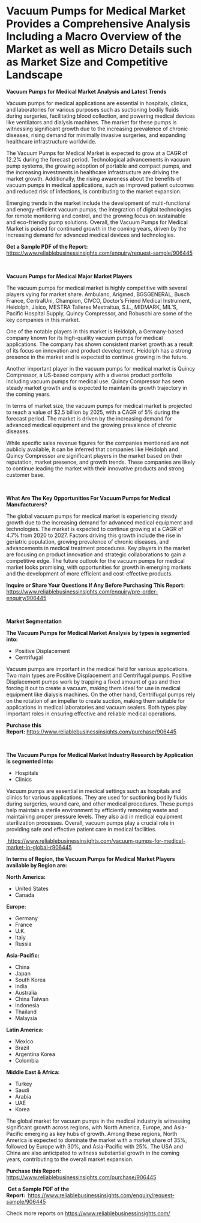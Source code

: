 <p><h1>Vacuum Pumps for Medical Market Provides a Comprehensive Analysis Including a Macro Overview of the Market as well as Micro Details such as Market Size and Competitive Landscape</h1></p><p><strong>Vacuum Pumps for Medical Market Analysis and Latest Trends</strong></p>
<p><p>Vacuum pumps for medical applications are essential in hospitals, clinics, and laboratories for various purposes such as suctioning bodily fluids during surgeries, facilitating blood collection, and powering medical devices like ventilators and dialysis machines. The market for these pumps is witnessing significant growth due to the increasing prevalence of chronic diseases, rising demand for minimally invasive surgeries, and expanding healthcare infrastructure worldwide.</p><p>The Vacuum Pumps for Medical Market is expected to grow at a CAGR of 12.2% during the forecast period. Technological advancements in vacuum pump systems, the growing adoption of portable and compact pumps, and the increasing investments in healthcare infrastructure are driving the market growth. Additionally, the rising awareness about the benefits of vacuum pumps in medical applications, such as improved patient outcomes and reduced risk of infections, is contributing to the market expansion.</p><p>Emerging trends in the market include the development of multi-functional and energy-efficient vacuum pumps, the integration of digital technologies for remote monitoring and control, and the growing focus on sustainable and eco-friendly pump solutions. Overall, the Vacuum Pumps for Medical Market is poised for continued growth in the coming years, driven by the increasing demand for advanced medical devices and technologies.</p></p>
<p><strong>Get a Sample PDF of the Report:&nbsp;</strong> <a href="https://www.reliablebusinessinsights.com/enquiry/request-sample/906445">https://www.reliablebusinessinsights.com/enquiry/request-sample/906445</a></p>
<p>&nbsp;</p>
<p><strong>Vacuum Pumps for Medical Major Market Players</strong></p>
<p><p>The vacuum pumps for medical market is highly competitive with several players vying for market share. Ambulanc, Arigmed, BGSGENERAL, Busch France, CentralUni, Champion, CIVCO, Doctor’s Friend Medical Instrument, Heidolph, Jisico, MESTRA Talleres Mestraitua, S.L., MIDMARK, MIL’S, Pacific Hospital Supply, Quincy Compressor, and Robuschi are some of the key companies in this market.</p><p>One of the notable players in this market is Heidolph, a Germany-based company known for its high-quality vacuum pumps for medical applications. The company has shown consistent market growth as a result of its focus on innovation and product development. Heidolph has a strong presence in the market and is expected to continue growing in the future.</p><p>Another important player in the vacuum pumps for medical market is Quincy Compressor, a US-based company with a diverse product portfolio including vacuum pumps for medical use. Quincy Compressor has seen steady market growth and is expected to maintain its growth trajectory in the coming years.</p><p>In terms of market size, the vacuum pumps for medical market is projected to reach a value of $2.5 billion by 2025, with a CAGR of 5% during the forecast period. The market is driven by the increasing demand for advanced medical equipment and the growing prevalence of chronic diseases.</p><p>While specific sales revenue figures for the companies mentioned are not publicly available, it can be inferred that companies like Heidolph and Quincy Compressor are significant players in the market based on their reputation, market presence, and growth trends. These companies are likely to continue leading the market with their innovative products and strong customer base.</p></p>
<p>&nbsp;</p>
<p><strong>What Are The Key Opportunities For Vacuum Pumps for Medical Manufacturers?</strong></p>
<p><p>The global vacuum pumps for medical market is experiencing steady growth due to the increasing demand for advanced medical equipment and technologies. The market is expected to continue growing at a CAGR of 4.7% from 2020 to 2027. Factors driving this growth include the rise in geriatric population, growing prevalence of chronic diseases, and advancements in medical treatment procedures. Key players in the market are focusing on product innovation and strategic collaborations to gain a competitive edge. The future outlook for the vacuum pumps for medical market looks promising, with opportunities for growth in emerging markets and the development of more efficient and cost-effective products.</p></p>
<p><strong>Inquire or Share Your Questions If Any Before Purchasing This Report:</strong> <a href="https://www.reliablebusinessinsights.com/enquiry/pre-order-enquiry/906445">https://www.reliablebusinessinsights.com/enquiry/pre-order-enquiry/906445</a></p>
<p>&nbsp;</p>
<p><strong>Market Segmentation</strong></p>
<p><strong>The Vacuum Pumps for Medical Market Analysis by types is segmented into:</strong></p>
<p><ul><li>Positive Displacement</li><li>Centrifugal</li></ul></p>
<p><p>Vacuum pumps are important in the medical field for various applications. Two main types are Positive Displacement and Centrifugal pumps. Positive Displacement pumps work by trapping a fixed amount of gas and then forcing it out to create a vacuum, making them ideal for use in medical equipment like dialysis machines. On the other hand, Centrifugal pumps rely on the rotation of an impeller to create suction, making them suitable for applications in medical laboratories and vacuum sealers. Both types play important roles in ensuring effective and reliable medical operations.</p></p>
<p><strong>Purchase this Report:&nbsp;</strong><a href="https://www.reliablebusinessinsights.com/purchase/906445">https://www.reliablebusinessinsights.com/purchase/906445</a></p>
<p>&nbsp;</p>
<p><strong>The Vacuum Pumps for Medical Market Industry Research by Application is segmented into:</strong></p>
<p><ul><li>Hospitals</li><li>Clinics</li></ul></p>
<p><p>Vacuum pumps are essential in medical settings such as hospitals and clinics for various applications. They are used for suctioning bodily fluids during surgeries, wound care, and other medical procedures. These pumps help maintain a sterile environment by efficiently removing waste and maintaining proper pressure levels. They also aid in medical equipment sterilization processes. Overall, vacuum pumps play a crucial role in providing safe and effective patient care in medical facilities.</p></p>
<p><a href="https://www.reliablebusinessinsights.com/vacuum-pumps-for-medical-market-in-global-r906445">&nbsp;https://www.reliablebusinessinsights.com/vacuum-pumps-for-medical-market-in-global-r906445</a></p>
<p><strong>In terms of Region, the Vacuum Pumps for Medical Market Players available by Region are:</strong></p>
<p>
    <p> <strong> North America: </strong>
        <ul>
            <li>United States</li>
            <li>Canada</li>
        </ul>
        </p> 
    <p> <strong> Europe: </strong>
        <ul>
            <li>Germany</li>
            <li>France</li>
            <li>U.K.</li>
            <li>Italy</li>
            <li>Russia</li>
        </ul>
        </p> 
    <p> <strong> Asia-Pacific: </strong>
        <ul>
            <li>China</li>
            <li>Japan</li>
            <li>South Korea</li>
            <li>India</li>
            <li>Australia</li>
            <li>China Taiwan</li>
            <li>Indonesia</li>
            <li>Thailand</li>
            <li>Malaysia</li>
        </ul>
        </p> 
    <p> <strong> Latin America: </strong>
        <ul>
            <li>Mexico</li>
            <li>Brazil</li>
            <li>Argentina Korea</li>
            <li>Colombia</li>
        </ul>
        </p> 
    <p> <strong> Middle East & Africa: </strong>
        <ul>
            <li>Turkey</li>
            <li>Saudi</li>
            <li>Arabia</li>
            <li>UAE</li>
            <li>Korea</li>
        </ul>
    </p>
    </p>
<p><p>The global market for vacuum pumps in the medical industry is witnessing significant growth across regions, with North America, Europe, and Asia-Pacific emerging as key hubs of growth. Among these regions, North America is expected to dominate the market with a market share of 35%, followed by Europe with 30%, and Asia-Pacific with 25%. The USA and China are also anticipated to witness substantial growth in the coming years, contributing to the overall market expansion.</p></p>
<p><strong>Purchase this Report: </strong><a href="https://www.reliablebusinessinsights.com/purchase/906445">https://www.reliablebusinessinsights.com/purchase/906445</a></p>
<p>&nbsp;<strong>Get a Sample PDF of the Report:&nbsp;&nbsp;</strong><a href="https://www.reliablebusinessinsights.com/enquiry/request-sample/906445">https://www.reliablebusinessinsights.com/enquiry/request-sample/906445</a></p>
<p><strong></strong></p>
<p>Check more reports on <a href="https://www.reliablebusinessinsights.com/">https://www.reliablebusinessinsights.com/</a></p>